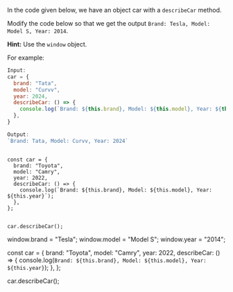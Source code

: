 In the code given below, we have an object car with a `describeCar` method.

Modify the code below so that we get the output `Brand: Tesla, Model: Model S, Year: 2014`.

**Hint:** Use the `window` object.

For example:
```js
Input:
car = {
  brand: "Tata",
  model: "Curvv",
  year: 2024,
  describeCar: () => {
    console.log(`Brand: ${this.brand}, Model: ${this.model}, Year: ${this.year}`);
  },
}

Output:
`Brand: Tata, Model: Curvv, Year: 2024`
```

<codeblock type="exercise" language="javascript" testMode="fixedInput">
<code>
const car = {
  brand: "Toyota",
  model: "Camry",
  year: 2022,
  describeCar: () => {
    console.log(`Brand: ${this.brand}, Model: ${this.model}, Year: ${this.year}`);
  },
};

car.describeCar();
</code>

<solution>
window.brand = "Tesla";
window.model = "Model S";
window.year = "2014";

const car = {
  brand: "Toyota",
  model: "Camry",
  year: 2022,
  describeCar: () => {
    console.log(`Brand: ${this.brand}, Model: ${this.model}, Year: ${this.year}`);
  },
};

car.describeCar();
</solution>
</codeblock>
